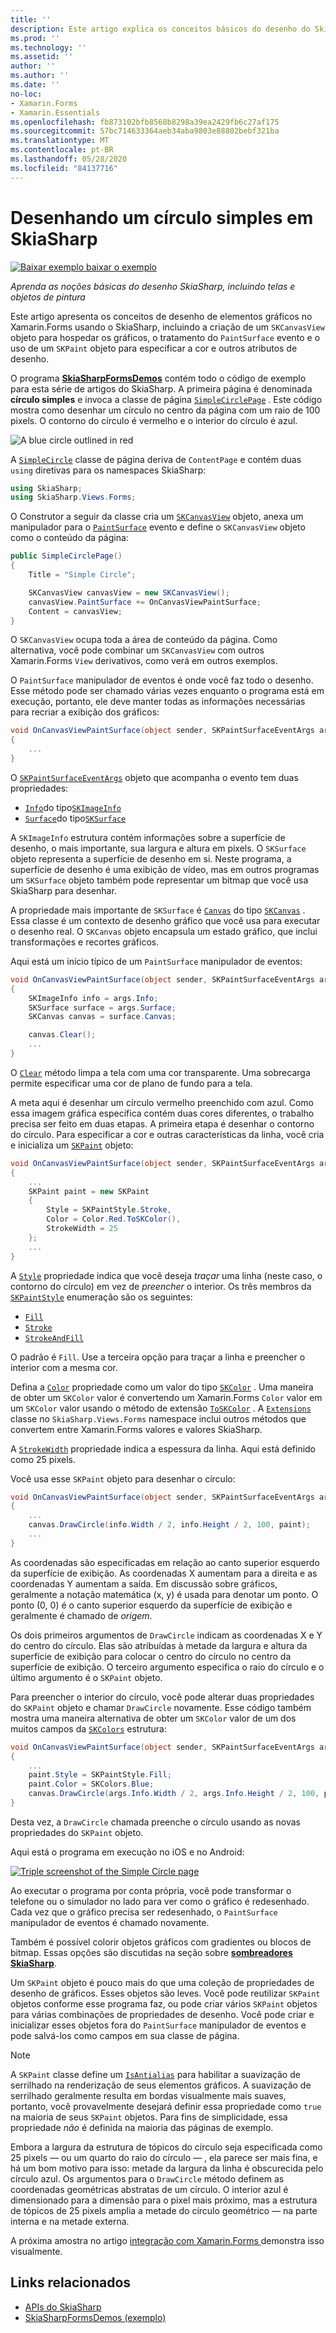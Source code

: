 ```yaml
---
title: ''
description: Este artigo explica os conceitos básicos do desenho do SkiaSharp, incluindo telas e objetos de pintura, em Xamarin.Forms aplicativos, e demonstra isso com o código de exemplo.
ms.prod: ''
ms.technology: ''
ms.assetid: ''
author: ''
ms.author: ''
ms.date: ''
no-loc:
- Xamarin.Forms
- Xamarin.Essentials
ms.openlocfilehash: fb873102bfb8568b8298a39ea2429fb6c27af175
ms.sourcegitcommit: 57bc714633364aeb34aba9803e88802bebf321ba
ms.translationtype: MT
ms.contentlocale: pt-BR
ms.lasthandoff: 05/28/2020
ms.locfileid: "84137716"
---
```

# <a name="drawing-a-simple-circle-in-skiasharp"></a>Desenhando um círculo simples em SkiaSharp

[![Baixar exemplo ](~/media/shared/download.png) baixar o exemplo](https://docs.microsoft.com/samples/xamarin/xamarin-forms-samples/skiasharpforms-demos)

_Aprenda as noções básicas do desenho SkiaSharp, incluindo telas e objetos de pintura_

Este artigo apresenta os conceitos de desenho de elementos gráficos no Xamarin.Forms usando o SkiaSharp, incluindo a criação de um `SKCanvasView` objeto para hospedar os gráficos, o tratamento do `PaintSurface` evento e o uso de um `SKPaint` objeto para especificar a cor e outros atributos de desenho.

O programa [**SkiaSharpFormsDemos**](https://docs.microsoft.com/samples/xamarin/xamarin-forms-samples/skiasharpforms-demos) contém todo o código de exemplo para esta série de artigos do SkiaSharp. A primeira página é denominada **círculo simples** e invoca a classe de página [`SimpleCirclePage`](https://github.com/xamarin/xamarin-forms-samples/blob/master/SkiaSharpForms/Demos/Demos/SkiaSharpFormsDemos/Basics/SimpleCirclePage.cs) . Este código mostra como desenhar um círculo no centro da página com um raio de 100 pixels. O contorno do círculo é vermelho e o interior do círculo é azul.

![](circle-images/circleexample.png "A blue circle outlined in red")

A [`SimpleCircle`](https://github.com/xamarin/xamarin-forms-samples/blob/master/SkiaSharpForms/Demos/Demos/SkiaSharpFormsDemos/Basics/SimpleCirclePage.cs) classe de página deriva de `ContentPage` e contém duas `using` diretivas para os namespaces SkiaSharp:

```csharp
using SkiaSharp;
using SkiaSharp.Views.Forms;
```

O Construtor a seguir da classe cria um [`SKCanvasView`](xref:SkiaSharp.Views.Forms.SKCanvasView) objeto, anexa um manipulador para o [`PaintSurface`](xref:SkiaSharp.Views.Forms.SKCanvasView.PaintSurface) evento e define o `SKCanvasView` objeto como o conteúdo da página:

```csharp
public SimpleCirclePage()
{
    Title = "Simple Circle";

    SKCanvasView canvasView = new SKCanvasView();
    canvasView.PaintSurface += OnCanvasViewPaintSurface;
    Content = canvasView;
}
```

O `SKCanvasView` ocupa toda a área de conteúdo da página. Como alternativa, você pode combinar um `SKCanvasView` com outros Xamarin.Forms `View` derivativos, como verá em outros exemplos.

O `PaintSurface` manipulador de eventos é onde você faz todo o desenho. Esse método pode ser chamado várias vezes enquanto o programa está em execução, portanto, ele deve manter todas as informações necessárias para recriar a exibição dos gráficos:

```csharp
void OnCanvasViewPaintSurface(object sender, SKPaintSurfaceEventArgs args)
{
    ...
}

```

O [`SKPaintSurfaceEventArgs`](xref:SkiaSharp.Views.Forms.SKPaintSurfaceEventArgs) objeto que acompanha o evento tem duas propriedades:

- [`Info`](xref:SkiaSharp.Views.Forms.SKPaintSurfaceEventArgs.Info)do tipo[`SKImageInfo`](xref:SkiaSharp.SKImageInfo)
- [`Surface`](xref:SkiaSharp.Views.Forms.SKPaintSurfaceEventArgs.Surface)do tipo[`SKSurface`](xref:SkiaSharp.SKSurface)

A `SKImageInfo` estrutura contém informações sobre a superfície de desenho, o mais importante, sua largura e altura em pixels. O `SKSurface` objeto representa a superfície de desenho em si. Neste programa, a superfície de desenho é uma exibição de vídeo, mas em outros programas um `SKSurface` objeto também pode representar um bitmap que você usa SkiaSharp para desenhar.

A propriedade mais importante de `SKSurface` é [`Canvas`](xref:SkiaSharp.SKSurface.Canvas) do tipo [`SKCanvas`](xref:SkiaSharp.SKCanvas) . Essa classe é um contexto de desenho gráfico que você usa para executar o desenho real. O `SKCanvas` objeto encapsula um estado gráfico, que inclui transformações e recortes gráficos.

Aqui está um início típico de um `PaintSurface` manipulador de eventos:

```csharp
void OnCanvasViewPaintSurface(object sender, SKPaintSurfaceEventArgs args)
{
    SKImageInfo info = args.Info;
    SKSurface surface = args.Surface;
    SKCanvas canvas = surface.Canvas;

    canvas.Clear();
    ...
}

```

O [`Clear`](xref:SkiaSharp.SKCanvas.Clear) método limpa a tela com uma cor transparente. Uma sobrecarga permite especificar uma cor de plano de fundo para a tela.

A meta aqui é desenhar um círculo vermelho preenchido com azul. Como essa imagem gráfica específica contém duas cores diferentes, o trabalho precisa ser feito em duas etapas. A primeira etapa é desenhar o contorno do círculo. Para especificar a cor e outras características da linha, você cria e inicializa um [`SKPaint`](xref:SkiaSharp.SKPaint) objeto:

```csharp
void OnCanvasViewPaintSurface(object sender, SKPaintSurfaceEventArgs args)
{
    ...
    SKPaint paint = new SKPaint
    {
        Style = SKPaintStyle.Stroke,
        Color = Color.Red.ToSKColor(),
        StrokeWidth = 25
    };
    ...
}
```

A [`Style`](xref:SkiaSharp.SKPaint.Style) propriedade indica que você deseja *traçar* uma linha (neste caso, o contorno do círculo) em vez de *preencher* o interior. Os três membros da [`SKPaintStyle`](xref:SkiaSharp.SKPaintStyle) enumeração são os seguintes:

- [`Fill`](xref:SkiaSharp.SKPaintStyle.Fill)
- [`Stroke`](xref:SkiaSharp.SKPaintStyle.Stroke)
- [`StrokeAndFill`](xref:SkiaSharp.SKPaintStyle.StrokeAndFill)

O padrão é `Fill`. Use a terceira opção para traçar a linha e preencher o interior com a mesma cor.

Defina a [`Color`](xref:SkiaSharp.SKPaint.Color) propriedade como um valor do tipo [`SKColor`](xref:SkiaSharp.SKColor) . Uma maneira de obter um `SKColor` valor é convertendo um Xamarin.Forms `Color` valor em um `SKColor` valor usando o método de extensão [`ToSKColor`](xref:SkiaSharp.Views.Forms.Extensions.ToSKColor*) . A [`Extensions`](xref:SkiaSharp.Views.Forms.Extensions) classe no `SkiaSharp.Views.Forms` namespace inclui outros métodos que convertem entre Xamarin.Forms valores e valores SkiaSharp.

A [`StrokeWidth`](xref:SkiaSharp.SKPaint.StrokeWidth) propriedade indica a espessura da linha. Aqui está definido como 25 pixels.

Você usa esse `SKPaint` objeto para desenhar o círculo:

```csharp
void OnCanvasViewPaintSurface(object sender, SKPaintSurfaceEventArgs args)
{
    ...
    canvas.DrawCircle(info.Width / 2, info.Height / 2, 100, paint);
    ...
}
```

As coordenadas são especificadas em relação ao canto superior esquerdo da superfície de exibição. As coordenadas X aumentam para a direita e as coordenadas Y aumentam a saída. Em discussão sobre gráficos, geralmente a notação matemática (x, y) é usada para denotar um ponto. O ponto (0, 0) é o canto superior esquerdo da superfície de exibição e geralmente é chamado de *origem*.

Os dois primeiros argumentos de `DrawCircle` indicam as coordenadas X e Y do centro do círculo. Elas são atribuídas à metade da largura e altura da superfície de exibição para colocar o centro do círculo no centro da superfície de exibição. O terceiro argumento especifica o raio do círculo e o último argumento é o `SKPaint` objeto.

Para preencher o interior do círculo, você pode alterar duas propriedades do `SKPaint` objeto e chamar `DrawCircle` novamente. Esse código também mostra uma maneira alternativa de obter um `SKColor` valor de um dos muitos campos da [`SKColors`](xref:SkiaSharp.SKColors) estrutura:

```csharp
void OnCanvasViewPaintSurface(object sender, SKPaintSurfaceEventArgs args)
{
    ...
    paint.Style = SKPaintStyle.Fill;
    paint.Color = SKColors.Blue;
    canvas.DrawCircle(args.Info.Width / 2, args.Info.Height / 2, 100, paint);
}
```

Desta vez, a `DrawCircle` chamada preenche o círculo usando as novas propriedades do `SKPaint` objeto.

Aqui está o programa em execução no iOS e no Android:

[![](circle-images/simplecircle-small.png "Triple screenshot of the Simple Circle page")](circle-images/simplecircle-large.png#lightbox "Triple screenshot of the Simple Circle page")

Ao executar o programa por conta própria, você pode transformar o telefone ou o simulador no lado para ver como o gráfico é redesenhado. Cada vez que o gráfico precisa ser redesenhado, o `PaintSurface` manipulador de eventos é chamado novamente.

Também é possível colorir objetos gráficos com gradientes ou blocos de bitmap. Essas opções são discutidas na seção sobre [**sombreadores SkiaSharp**](../effects/shaders/index.md).

Um `SKPaint` objeto é pouco mais do que uma coleção de propriedades de desenho de gráficos. Esses objetos são leves. Você pode reutilizar `SKPaint` objetos conforme esse programa faz, ou pode criar vários `SKPaint` objetos para várias combinações de propriedades de desenho. Você pode criar e inicializar esses objetos fora do `PaintSurface` manipulador de eventos e pode salvá-los como campos em sua classe de página.

> [!NOTE]
> A `SKPaint` classe define um [`IsAntialias`](xref:SkiaSharp.SKPaint.IsAntialias) para habilitar a suavização de serrilhado na renderização de seus elementos gráficos. A suavização de serrilhado geralmente resulta em bordas visualmente mais suaves, portanto, você provavelmente desejará definir essa propriedade como `true` na maioria de seus `SKPaint` objetos. Para fins de simplicidade, essa propriedade _não_ é definida na maioria das páginas de exemplo.

Embora a largura da estrutura de tópicos do círculo seja especificada como 25 pixels &mdash; ou um quarto do raio do círculo &mdash; , ela parece ser mais fina, e há um bom motivo para isso: metade da largura da linha é obscurecida pelo círculo azul. Os argumentos para o `DrawCircle` método definem as coordenadas geométricas abstratas de um círculo. O interior azul é dimensionado para a dimensão para o pixel mais próximo, mas a estrutura de tópicos de 25 pixels amplia a metade do círculo geométrico &mdash; na parte interna e na metade externa.

A próxima amostra no artigo [integração com Xamarin.Forms ](~/xamarin-forms/user-interface/graphics/skiasharp/basics/integration.md) demonstra isso visualmente.

## <a name="related-links"></a>Links relacionados

- [APIs do SkiaSharp](https://docs.microsoft.com/dotnet/api/skiasharp)
- [SkiaSharpFormsDemos (exemplo)](https://docs.microsoft.com/samples/xamarin/xamarin-forms-samples/skiasharpforms-demos)
